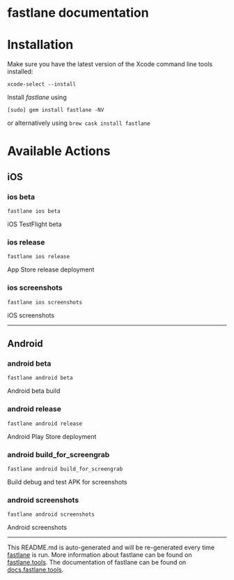 fastlane documentation
================
# Installation

Make sure you have the latest version of the Xcode command line tools installed:

```
xcode-select --install
```

Install _fastlane_ using
```
[sudo] gem install fastlane -NV
```
or alternatively using `brew cask install fastlane`

# Available Actions
## iOS
### ios beta
```
fastlane ios beta
```
iOS TestFlight beta
### ios release
```
fastlane ios release
```
App Store release deployment
### ios screenshots
```
fastlane ios screenshots
```
iOS screenshots

----

## Android
### android beta
```
fastlane android beta
```
Android beta build
### android release
```
fastlane android release
```
Android Play Store deployment
### android build_for_screengrab
```
fastlane android build_for_screengrab
```
Build debug and test APK for screenshots
### android screenshots
```
fastlane android screenshots
```
Android screenshots

----

This README.md is auto-generated and will be re-generated every time [fastlane](https://fastlane.tools) is run.
More information about fastlane can be found on [fastlane.tools](https://fastlane.tools).
The documentation of fastlane can be found on [docs.fastlane.tools](https://docs.fastlane.tools).
